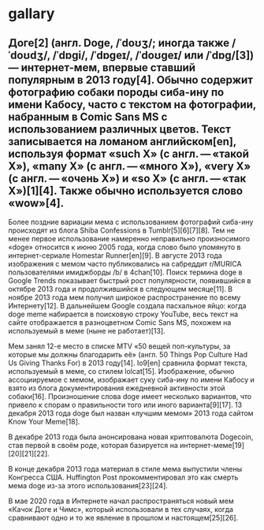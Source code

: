 # gallary
## Доге[2] (англ. Doge, /ˈdoʊʒ/; иногда также /ˈdoʊdʒ/, /ˈdɒɡi/, /ˈdɒɡeɪ/, /ˈdoʊɡeɪ/ или /ˈdɒɡ/[3]) — интернет-мем, впервые ставший популярным в 2013 году[4]. Обычно содержит фотографию собаки породы сиба-ину по имени Кабосу, часто с текстом на фотографии, набранным в Comic Sans MS с использованием различных цветов. Текст записывается на ломаном английском[en], используя формат «such X» (с англ. — «такой X»), «many X» (с англ. — «много X»), «very X» (с англ. — «очень X») и «so X» (с англ. — «так X»)[1][4]. Также обычно используется слово «wow»[4].

Более поздние вариации мема с использованием фотографий сиба-ину происходят из блога Shiba Confessions в Tumblr[5][6][7][8]. Тем не менее первое использование намеренно неправильно произносимого «doge» относится к июню 2005 года, когда слово было упомянуто в интернет-сериале Homestar Runner[en][9]. В августе 2013 года изображения с мемом часто публиковались на сабреддит r/MURICA пользователями имиджборды /b/ в 4chan[10]. Поиск термина doge в Google Trends показывает быстрый рост популярности, появившийся в октябре 2013 года и продолжившийся в следующем месяце[11]. В ноябре 2013 года мем получил широкое распространение по всему Интернету[12]. В дальнейшем Google создала пасхальное яйцо: когда doge meme набирается в поисковую строку YouTube, весь текст на сайте отображается в разноцветном Comic Sans MS, похожем на используемый в меме (ныне не работает)[13].

Мем занял 12-е место в списке MTV «50 вещей поп-культуры, за которые мы должны благодарить её» (англ. 50 Things Pop Culture Had Us Giving Thanks For) в 2013 году[14]. Io9[en] сравнила формат текста, используемый в меме, со стилем lolcat[15]. Изображение, обычно ассоциируемое с мемом, изображает суку сиба-ину по имени Кабосу и взято из блога документирования ежедневной активности этой собаки[16]. Произношение слова doge имеет несколько вариантов, что привело к спорам о правильности того или иного варианта[9][17]. 13 декабря 2013 года doge был назван «лучшим мемом» 2013 года сайтом Know Your Meme[18].

В декабре 2013 года была анонсирована новая криптовалюта Dogecoin, став первой в своём роде, которая базируется на интернет-меме[19][20][21][22].

В конце декабря 2013 года материал в стиле мема выпустили члены Конгресса США. Huffington Post прокомментировал это как смерть мема doge из-за этого использования[23][24].

В мае 2020 года в Интернете начал распространяться новый мем «Качок Доге и Чимс», который использовали в тех случаях, когда сравнивают одно и то же явление в прошлом и настоящем[25][26].
